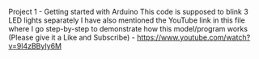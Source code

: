 Project 1 - Getting started with Arduino
This code is supposed to blink 3 LED lights separately
I have also mentioned the YouTube link in this file where I go step-by-step to demonstrate how this model/program works (Please give it a Like and Subscribe) - https://www.youtube.com/watch?v=9l4zBByIy6M
